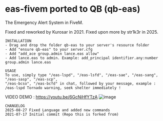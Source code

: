 # eas-fivem ported to QB (qb-eas)
The Emergency Alert System in FiveM.  

Fixed and reworked by Kurosar in 2021.
Fixed upon more by str1k3r in 2025.


```
INSTALLATION
- Drag and drop the folder qb-eas to your server's resource folder
- Add "ensure qb-eas" to your server.cfg
- Add "add_ace group.admin lance.eas allow"
- Add lance.eas to admin. Example: add_principal identifier.any:number group.admin lance.eas
```

```
USAGE
To use, simply type "/eas-lspd", "/eas-lsfd", "/eas-sae", "/eas-sang", "/eas-sasp", "/eas-scp",
"/eas-bcso", "/eas-bcfd" in chat, followed by your message, example : 
/eas-lspd Tornado warning, seek shelter immediately !
```
VIDEO DEMO : https://youtu.be/6GcNiHfYTzA
![image](https://raw.githubusercontent.com/S1l3ntStr1ke87/qb-eas/refs/heads/master/.github/FiveM_GTAProcess%202025-08-27%2000-43-33.png)


```
CHANGELOG
2025-08-27 Fixed Language and added new commands
2021-07-17 Initial commit (Repo this is forked from)
```
  



